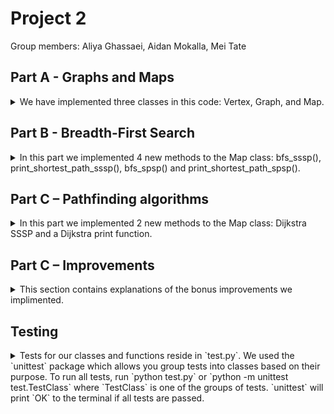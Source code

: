 # Project 2

Group members: Aliya Ghassaei, Aidan Mokalla, Mei Tate 

## Part A - Graphs and Maps
<details>
<summary> We have implemented three classes in this code: Vertex, Graph, and Map. </summary>

### `Graph` and `Vertex` object
A simple, undirected, weighted graph is defined as $G = (E, V)$ where $V$ is the set of vertices and $E$ is the set of edges.
Formally, $E = \{(u,v,w) ~|~ u \neq v\}$ and $w$ represents the weight of this edge.
We have implemented vertices using the class `Vertex` which is initialized with a key, value, and 
optional list of neighbors. A `Vertex` object has the following attributes:

| Attribute | Description |
| --- | ----------- |
| `self.key`| the key of the vertex |
| `self.value` | the value of the vertex |
| `self.neighbors` | a list of vertices that have an edge connecting to this vertex |

We have impemented graphs using a `Graph` class. A `Graph` is implemented with an empty dictionary
of vertices `self.vertices`. Below is a table of the `Graph` methods and their descriptions:


| Method | Description |
| --- | ----------- |
| `get_weight(self, k_u, k_v)` | returns the weight of the edge $(u,v)$ if it exists |
| `add_vertex(self, k, v, neighbors)`| adds a vertex to the graph and updates its neighbors (if there are any) |
| `delete_verex(self, k)` | removes a vertex from the graph and any edges associated with it |
| `add_edge(self, k_u, k_v, w)` | adds the edge $(u,v,w)$|
| `delete_edge(self, k_u, k_v, w)` | remove an edge if it exists |



The graph class is implemented using an **adjacency list** representation. In an adjacency list, 
* each vertex in the graph is associated with a list of its neighbors. 
* The neighbors attribute in the Vertex class serves as an adjacency list for each vertex. 
* The add_edge method updates these lists to represent the connections between vertices. 

In comparison, an adjacency matrix representation is used to represent all possible edges between vertices. The matrix has dimensions V x V (where V is the number of vertices), and the presence or absence of an edge between vertices is indicated by the entries in the matrix. This approach is generally less space-efficient for sparse graphs (graphs with fewer edges), but it allows for constant-time lookups of edge existence.

In the provided code, the use of a dictionary (neighbors) within each Vertex instance allows for an efficient representation of the graph since the Map class, which will utilize the Graph class, it isn't going to need large complex graphs. Each vertex only stores information about its immediate neighbors, and the add_edge method efficiently updates these lists.

### `Map` object
A `Map` is specific type of `Graph`. In addition to all of the `Graph` methods, `Map` also has access to the following functions:


| Method | Description |
| --- | ----------- |
| `create_map(self)` | creates vertices between cells in the grid and connects adjacent vertices|
| `display_map(self)` | prints a map with the characters listed below |
| `add_obstacle(self,x,y)` | adds an obstacle to the map |
| `remove_obstacle(self,x,y)` | removes an from the map |
| `is_obstacle(self,x,y)` | returns `True` if a coordinate is an obstacle |

| Charater Key | Symbol |
| ------------ | ------ |
| Open Spaces  | .      |
| Obsticles    | #      | 

Here's an example of how you could use the Map class to create a map and display it:
```sh
m = Map(5)
m.display_map()
```
This will create the following 5x5 map that has no obsticles and display it as a grid of dots (represented by '.'). 
```sh
    . . . . .
    . . . . .
    . . . . .
    . . . . .
    . . . . .
```
We can add an obstacle (represented by the symbol '#') at position (2, 3) in our map via:
```sh
map.add_obstacle(2, 3)
```
Which when m.display_map() is called will print:
```sh
    . . . . .
    . . . . .
    . . . . .
    . . # . .
    . . . . .
```
</details>



## Part B - Breadth-First Search
<details>
<summary> In this part we implemented 4 new methods to the Map class: bfs_sssp(), print_shortest_path_sssp(), bfs_spsp() and print_shortest_path_spsp(). </summary>

A tutorial/demo that shows off the 4 functions:
- BFS Single Source Shortest Paths (BFS-SSSP): `bfs_sssp()` takes as input a starting point (x,y) within the map and uses BFS to compute the shortest path distances from (x,y) to all points in the map. The method returns a data structure that maps each point in the map to its shortest-path distance and its parent point (i.e., its predecessor along some shortest path).
- Display output of BFS-SSSP: `print_shortest_paths_sssp()` method takes the output of the SSSP algorithm and prints a grid showing all the shortest paths distances.
    Example Usage:
```sh
    # initialize our Map with obstacles 
    map = Map(6, [(1, 1), (2, 2), (3, 3)])
    # choose a starting point on our map 
    start_point = (0,1)
    # preform bfs_sssp() on our map using our chosen starting point 
    path = map.bfs_sssp(start_point)
    # call our print path function
    map.print_shortest_path_sssp(path)
```
This will print:
```sh
1 2 3 4 5 6
0 # 4 5 6 7
1 2 # 6 7 8 
2 3 4 # 8 9
3 4 5 6 7 8
4 5 6 7 8 9
```
 
- BFS Single Pair Shortest Paths (BFS-SPSP): `bfs_spsp()` takes as input a start point (a,b) and end point (y,z) and uses BFS to find a shortest path between those two points. It returns a data structure representing the shortest path. It's a method of the Map class. 
- Display output of BFS-SPSP: `print_shortest_path_spsp()` takes the output of the BFS-SPSP algorithm and prints a grid showing the distances only along the path. It's a method of the Map class. 
    Example usage:
```sh
    # initialize our Map with obstacles 
    my_map = Map(5, [(1, 1), (2, 2), (3, 3)])
    # choose a starting point and ending point on our map 
    start_point = (0, 0)
    end_point = (2, 3)
    # preform bfs_spsp() on our map using our chosen points
    shortest_path = my_map.bfs_spsp(start_point, end_point)
    # call our print path function and print the path
    my_map.print_shortest_path_spsp(shortest_path)
    print("Shortest Path:", shortest_path)
```
This will print:
```sh
0 . . . .
1 # . . .
2 3 # . .
. 4 5 # .
. . . . .
```
```sh
Shortest Path: [(0, 0), (0, 1), (0, 2), (1, 2), (1, 3), (2, 3)]
```
</details>


## Part C – Pathfinding algorithms
<details>
<summary> In this part we implemented 2 new methods to the Map class: Dijkstra SSSP and a Dijkstra print function. </summary>

- Dijkstra SSSP: `dij_sssp()` takes as input a map and a starting (“source”) tile. Uses an updateable priority queue instead of a (plain) queue to determine which vertex to explore next. The priority queue is weighted so that vertex v has weight equal to the current distance estimate d(s,v)
- Dijkstra print function: `print_shortest_path_dij()` is a print function that takes the output of Dijkstra and prints a grid showing all the shortest paths distances.
    Example usage:
```sh
map_instance = Map(5, [(1, 1), (2, 2), (3, 3)])
start_point = (0, 0)
shortest_path_info = map_instance.dij_sssp(start_point)
map_instance.print_dij_sssp(shortest_path_info)
```
This will print:
```sh
0 1 2 3 4 
1 # 3 4 5
2 3 # 5 6
3 4 5 # 7
4 5 6 7 8
```

</details>

## Part C – Improvements
<details>
<summary> This section contains explanations of the bonus improvements we implimented. </summary>

The code for the improvements is located in the `improvements.py` file.

- Small improvement `Difficult_Terrain_Map`: This class contains regular tiles, obstacles, and tiles that represent terrain that is more difficult to traverse. It's possible for the user to input variables reg_cost and high_cost to determine the cost of traversing regular and difficult terrain, respectively. In this type of map, traveling from tile A to tile B (where A and B are non-obstacles) costs high_cost if either tile is difficult terrain; otherwise (if both A and B are regular terrain) it costs reg_cost. This class also makes use of the Graph class from Part A.
Example useage:
``` sh
    # Create a map with regular cost as 1 and high cost as 3
    my_map = Difficult_Terrain_Map(reg_cost=1, high_cost=3)

    Add tiles to the map
    my_map.add_tile("A", "regular")
    my_map.add_tile("B", "difficult_terrain")
    my_map.add_tile("C", "regular")
    my_map.add_tile("D", "obstacle")
    my_map.add_tile("E", "difficult_terrain")

    # Connect tiles with appropriate costs
    my_map.connect_tiles("A", "B")
    my_map.connect_tiles("B", "C")
    my_map.connect_tiles("C", "D")
    my_map.connect_tiles("C", "E")

    # Get the cost of traveling between tiles
    cost_AB = my_map.get_cost("A", "B")
    cost_BC = my_map.get_cost("B", "C")
    cost_CD = my_map.get_cost("C", "D")
    cost_CE = my_map.get_cost("C", "E")

    print(f"Cost from A to B: {cost_AB}")
    print(f"Cost from B to C: {cost_BC}")
    print(f"Cost from C to D: {cost_CD}")
    print(f"Cost from C to E: {cost_CE}")
```
This will print:
``` sh
Cannot connect tiles with obstacles.
Cost from A to B: 3
Cost from B to C: 3
Cost from C to D: None
Cost from C to E: 3
```

- Small improvement `ElevatedMap`: We implemented a subclass of `Map` which encodes an elevation for each vertex, encoded in the dictionary `self.elevation` where keys are vertex keys and values are the corresponding elevation. We consider the traversal of an edge `(u, v)` to be "uphill" if the elevation of `u` is less than that of `v`, and "downhill" if the opposite is true. - `Elevated Map` takes an "uphill cost" and "downhill cost" which we add to the weight of edge `(u, v)` at the time that we call the parent method `self.get_weight(k_u, k_v)`. Below, we demonstrate how we initialize an `ElevatedMap`, add vertices and edges, and get the edge weights with and without accounting for elevation:

```
>>> # Initialize a 4x4 map with an uphill cost of 3 and a downhill cost of -4
>>> eMap = ElevatedMap(4, 3, -4)

>>> # Display map information
>>> eMap.display_map_info()
Map size: 4
Obstacles: set()
Vertices and elevations: {}

>>> # Add vertices with key, value, and elevation
>>> eMap.add_vertex_elevatedMap("u", 1, 5)
>>> eMap.add_vertex_elevatedMap("v", 2, 0)
>>> eMap.add_vertex_elevatedMap("w", 3, -1)

>>> # Display map updated map information
>>> eMap.display_map_info()
Map size: 4
Obstacles: set()
Vertices and elevations: {'u': 5, 'v': 0, 'w': -1}

>>> # Add an edge (u, v)
>>> eMap.add_edge("u", "v", 10)

>>> # Get edge weight with and without accounting for elevation:
>>> eMap.get_weight("u", "v")
10
>>> eMap.get_weight_elevation("u", "v")
6
```
When traversing the map, 

- (Large improvement) Implement “Whatever-First” Search (WFS), `wfs_search(self, start, h, *h_args)`: This algorithm takes as input a map, a starting source tile, and a heuristic function h. The heuristic function takes a map, a vertex, and a list of additional arguments (possibly empty) as inputs, and outputs an integer weight. The implementation of WFS uses an updateable min priority queue where the weight of vertex v in the priority queue is the output of the heuristic function on the map, the vertex v, and any additional arguments.
- (Small improvement) Implement a print function for WFS (similar to the one for BFS), `print_wfs_path(self, visit_order)`.
Example useage:
``` sh
# Example code to use wfs_search and print_wfs_path methods
map_instance = Map(5)

# Add obstacles to the map
map_instance.add_obstacle(1, 2)
map_instance.add_obstacle(2, 2)
map_instance.add_obstacle(3, 2)

# Define the start point and heuristic function
start_point = (0, 0)

# Example using wfs_search algorithm
visit_order = map_instance.wfs_search(start_point, lambda map, vertex, *args: 0)
print("WFS Visit Order:")
map_instance.print_wfs_path(visit_order)
```
This will print:
``` sh
WFS Visit Order:
0 5 9 3 7
1 6 0 4 8
2 # # # 9
3 7 1 5 0
4 8 2 6 1
```

- (Large improvement) Modify Dijkstra and/or Whatever-First Search to exit early upon reaching a designated goal tile. (In other words, convert Dijkstra and/or Whatever-First Search into a *single-pair* shortest paths algorithm.) Construct a few test maps and compare the number of vertices visited before reaching the goal for single-pair-BFS (from part B) vs single-pair Dijkstra/WFS.
    - Extra bonus `wfs_heuristic(map_instance, current_vertex, goal, g_costs)`: Our algorithm makes use of the Manhattan Distance heuristic. The Manhattan Distance between two points is the sum of the absolute differences of their coordinates. The idea is to estimate the minimum cost required to reach the goal by only moving along the grid lines. An improvement to this hueristic would be some sort of obstacle consideration, such as adding 3 to the Manhattan distance for each obstacle in each path (because it would usually take around O(3) extra steps to go around the obstacle). However, we didn't have time to implement obstacle considerations.
- (Small improvement) Print function for modified Dijkstra and/or WFS that shows the *order* in which tiles are visited, `print_algorithm_visit_order(self, algorithm, *args)`.
Example useage:
``` sh
# Example code to use dij_spsp and print_dij_spsp methods
map_instance = Map(5)

# Add obstacles to the map
map_instance.add_obstacle(1, 2)
map_instance.add_obstacle(2, 2)
map_instance.add_obstacle(3, 2)

# Display the initial map
print("Initial Map:")
map_instance.display_map()
print()

# Define the start and goal points
start_point = (0, 0)
goal_point = (4, 4)

# Find the single-pair shortest path using Dijkstra's algorithm
shortest_path, shortest_distance, visit_order = map_instance.dij_spsp(start_point, goal_point)

# Display the shortest path grid
print("Shortest Path:")
map_instance.print_dij_spsp(shortest_path)

# Print the shortest distance and visit order
print(f"Shortest Distance: {shortest_distance}")
print(f"Visit Order: {visit_order}")
```
This will print:
```sh
Initial Map:
. . . . . 
. . . . . 
. # # # .
. . . . .
. . . . .

Shortest Path:
0 . . . .
1 . . . .
2 # # # .
3 . . . .
4 5 6 7 8

Shortest Distance: 8
Visit Order: [(0, 0), (0, 1), (1, 0), (0, 2), (1, 1), (2, 0), (0, 3), (2, 1), (3, 0), (0, 4), (1, 3), (3, 1), (4, 0), (1, 4), (2, 3), (4, 1), (2, 4), (3, 3), (4, 2), (3, 4), (4, 3), (4, 4)]
```

</details>
  
## Testing

<details>
<summary> Tests for our classes and functions reside in `test.py`. We used the `unittest` package which allows you group tests into classes based on their purpose. To run all tests, run `python test.py` or `python -m unittest test.TestClass` where `TestClass` is one of the groups of tests. `unittest` will print `OK` to the terminal if all tests are passed. </summary>
